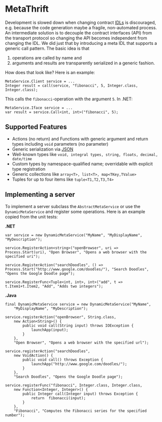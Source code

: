 # MetaThrift
Development is slowed down when changing contract [IDLs](https://thrift.apache.org/docs/idl) is discouraged, e.g. because the code generation maybe a fragile, non-automated process. An intermediate solution is to decouple the contract interfaces (API) from the transport protocol so changing the API becomes independent from changing the IDL. We did just that by introducing a meta IDL that supports a generic call pattern. The basic idea is that 

1. operations are called by name and
2. arguments and results are transparently serialized in a generic fashion.

How does that look like? Here is an example:

	MetaService.Client service = ...
	Integer result = call(service, "fibonacci", 5, Integer.class, Integer.class);

This calls the `fibonacci`-operation with the argument `5`. In .NET:

	MetaService.Iface service = ...
	var result = service.Call<int, int>("fibonacci", 5);

## Supported Features

- Actions (no return) and Functions with generic argument and return types including `void` parameters (no parameter)
- Generic serialization via [JSON](http://de.wikipedia.org/wiki/JavaScript_Object_Notation)
- Well-known types like `void, integral types, string, floats, decimal, date/time`
- Custom types by namespace-qualified name; overridable with explicit type registration
- Generic collections like `array<T>, list<T>, map<TKey,TValue>` 
- Tuples for up to four items like `tuple<T1,T2,T3,T4>` 

## Implementing a server
To implement a server subclass the `AbstractMetaService` or use the `DynamicMetaService` and register some operations. Here is an example copied from the unit tests:

**.NET**

    var service = new DynamicMetaService("MyName", "MyDisplayName", "MyDescription");

    service.RegisterAction<string>("openBrowser", uri => Process.Start(uri), "Open Browser", "Opens a web browser with the specified uri");

	service.RegisterAction("searchDoodles", () => Process.Start("http://www.google.com/doodles/"), "Search Doodles", "Opens the Google Doodle page");

    service.RegisterFunc<Tuple<int, int>, int>("add", t => t.Item1+t.Item2, "Add", "Adds two integers");

**.Java**

    final DynamicMetaService service = new DynamicMetaService("MyName",
		"MyDisplayName", "MyDescription");

	service.registerAction("openBrowser", String.class,
		new Action<String>() {
			public void call(String input) throws IOException { 
				launchApp(input); 
			}
		},
		"Open Browser", "Opens a web browser with the specified url");

	service.registerAction("searchDoodles", 
		new VoidAction() {
			public void call() throws Exception { 
				launchApp("http://www.google.com/doodles/"); 
			}
		}, 
		"Search Doodles", "Opens the Google Doodle page");

	service.registerFunc("fibonacci", Integer.class, Integer.class,
		new Function<Integer, Integer>() {
			public Integer call(Integer input) throws Exception { 
				return 	fibonacci(input); 
			}
		}, 
		"Fibonacci", "Computes the Fibonacci series for the specified number");
